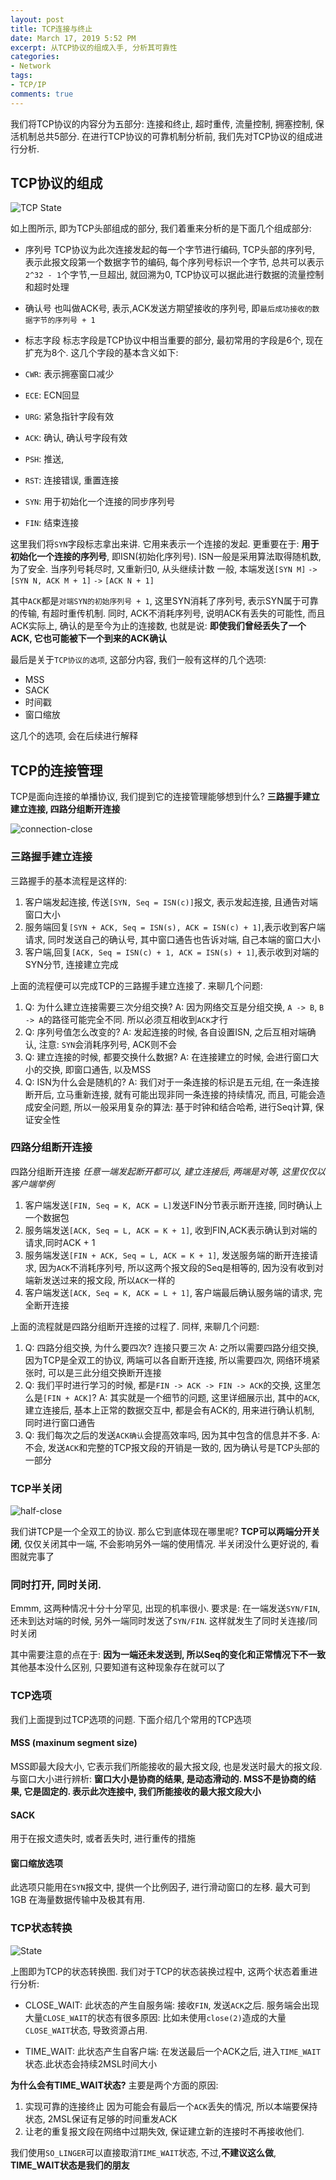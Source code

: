 ```yaml
---
layout: post
title: TCP连接与终止
date: March 17, 2019 5:52 PM
excerpt: 从TCP协议的组成入手, 分析其可靠性
categories:
- Network
tags:
- TCP/IP
comments: true
---
```


我们将TCP协议的内容分为五部分: 连接和终止, 超时重传, 流量控制, 拥塞控制, 保活机制总共5部分.
在进行TCP协议的可靠机制分析前, 我们先对TCP协议的组成进行分析.

## TCP协议的组成

![TCP State](http://www.qiniu.evilcrow.site/tcp_head.png)

如上图所示, 即为TCP头部组成的部分, 我们着重来分析的是下面几个组成部分:
- 序列号
 TCP协议为此次连接发起的每一个字节进行编码, TCP头部的序列号, 表示此报文段第一个数据字节的编码, 每个序列号标识一个字节, 总共可以表示`2^32 - 1`个字节,一旦超出, 就回溯为0, TCP协议可以据此进行数据的流量控制和超时处理

- 确认号
 也叫做ACK号, 表示,ACK发送方期望接收的序列号, 即`最后成功接收的数据字节的序列号 + 1`
 
- 标志字段
 标志字段是TCP协议中相当重要的部分, 最初常用的字段是6个, 现在扩充为8个.
 这几个字段的基本含义如下:
 - `CWR`: 表示拥塞窗口减少
 - `ECE`: ECN回显
 - `URG`: 紧急指针字段有效
 - `ACK`: 确认, 确认号字段有效
 - `PSH`: 推送,
 - `RST`: 连接错误, 重置连接
 - `SYN`: 用于初始化一个连接的同步序列号
 - `FIN`: 结束连接

这里我们将`SYN`字段标志拿出来讲. 它用来表示一个连接的发起. 
更重要在于: **用于初始化一个连接的序列号**, 即ISN(初始化序列号). ISN一般是采用算法取得随机数, 为了安全. 当序列号耗尽时, 又重新归0, 从头继续计数
一般, 本端发送`[SYN M]` `->` `[SYN N, ACK M + 1]` `->` `[ACK N + 1]`

其中`ACK`都是`对端SYN的初始序列号 + 1`, 这里SYN消耗了序列号, 表示SYN属于可靠的传输, 有超时重传机制. 同时, ACK不消耗序列号, 说明ACK有丢失的可能性, 而且ACK实际上, 确认的是至今为止的连接数, 也就是说: **即使我们曾经丢失了一个ACK, 它也可能被下一个到来的ACK确认**

最后是关于`TCP协议的选项`, 这部分内容, 我们一般有这样的几个选项:
- MSS
- SACK
- 时间戳
- 窗口缩放

这几个的选项, 会在后续进行解释

## TCP的连接管理

TCP是面向连接的单播协议, 我们提到它的连接管理能够想到什么?
**三路握手建立建立连接, 四路分组断开连接**

![connection-close](http://www.qiniu.evilcrow.site/tcp_connect_close.png)
### 三路握手建立连接

三路握手的基本流程是这样的:
1. 客户端发起连接, 传送`[SYN, Seq = ISN(c)]`报文, 表示发起连接, 且通告对端窗口大小
2. 服务端回复`[SYN + ACK, Seq = ISN(s), ACK = ISN(c) + 1]`,表示收到客户端请求, 同时发送自己的确认号, 其中窗口通告也告诉对端, 自己本端的窗口大小
3. 客户端,回复`[ACK, Seq = ISN(c) + 1, ACK = ISN(s) + 1]`,表示收到对端的SYN分节, 连接建立完成

上面的流程便可以完成TCP的三路握手建立连接了.
来聊几个问题:
1. Q: 为什么建立连接需要三次分组交换?
 A: 因为网络交互是分组交换, `A -> B`, `B -> A`的路径可能完全不同. 所以必须互相收到`ACK`才行
2. Q: 序列号值怎么改变的?
 A: 发起连接的时候, 各自设置ISN, 之后互相对端确认, 注意: `SYN`会消耗序列号, ACK则不会
3. Q: 建立连接的时候, 都要交换什么数据?
 A: 在连接建立的时候, 会进行窗口大小的交换, 即窗口通告, 以及MSS
4. Q: ISN为什么会是随机的?
 A: 我们对于一条连接的标识是五元组, 在一条连接断开后, 立马重新连接, 就有可能出现非同一条连接的持续情况, 而且, 可能会造成安全问题, 所以一般采用复杂的算法: 基于时钟和结合哈希, 进行Seq计算, 保证安全性

### 四路分组断开连接


四路分组断开连接
*任意一端发起断开都可以, 建立连接后, 两端是对等, 这里仅仅以客户端举例*
1. 客户端发送`[FIN, Seq = K, ACK = L]`发送FIN分节表示断开连接, 同时确认上一个数据包
2. 服务端发送`[ACK, Seq = L, ACK = K + 1]`, 收到FIN,ACK表示确认到对端的请求,同时ACK + 1
3. 服务端发送`[FIN + ACK, Seq = L, ACK = K + 1]`, 发送服务端的断开连接请求, 因为`ACK`不消耗序列号, 所以这两个报文段的Seq是相等的, 因为没有收到对端新发送过来的报文段, 所以`ACK`一样的
4. 客户端发送`[ACK, Seq = K, ACK = L + 1]`, 客户端最后确认服务端的请求, 完全断开连接

上面的流程就是四路分组断开连接的过程了.
同样, 来聊几个问题:
1. Q: 四路分组交换, 为什么要四次? 连接只要三次
 A: 之所以需要四路分组交换, 因为TCP是全双工的协议, 两端可以各自断开连接, 所以需要四次, 网络环境紧张时, 可以是三此分组交换断开连接
2. Q: 我们平时进行学习的时候, 都是`FIN -> ACK -> FIN -> ACK`的交换, 这里怎么是`[FIN + ACK]`?
 A: 其实就是一个细节的问题, 这里详细展示出, 其中的`ACK`, 建立连接后, 基本上正常的数据交互中, 都是会有ACK的, 用来进行确认机制, 同时进行窗口通告
3. Q: 我们每次之后的发送`ACK确认`会提高效率吗, 因为其中包含的信息并不多.
 A: 不会, 发送`ACK`和完整的TCP报文段的开销是一致的, 因为确认号是TCP头部的一部分

### TCP半关闭

![half-close](http://www.qiniu.evilcrow.site/tcp_shutdown.png)

我们讲TCP是一个全双工的协议. 那么它到底体现在哪里呢?
**TCP可以两端分开关闭**, 仅仅关闭其中一端, 不会影响另外一端的使用情况.
半关闭没什么更好说的, 看图就完事了

### 同时打开, 同时关闭.

Emmm, 这两种情况十分十分罕见, 出现的机率很小.
要求是: 在一端发送`SYN/FIN`, 还未到达对端的时候, 另外一端同时发送了`SYN/FIN`.
这样就发生了同时关连接/同时关闭

其中需要注意的点在于: **因为一端还未发送到, 所以Seq的变化和正常情况下不一致**
其他基本没什么区别, 只要知道有这种现象存在就可以了

### TCP选项

我们上面提到过TCP选项的问题. 下面介绍几个常用的TCP选项

#### MSS (maxinum segment size)

MSS即最大段大小, 它表示我们所能接收的最大报文段, 也是发送时最大的报文段.
与窗口大小进行辨析: **窗口大小是协商的结果, 是动态滑动的. MSS不是协商的结果, 它是固定的. 表示此次连接中, 我们所能接收的最大报文段大小**

#### SACK
用于在报文遗失时, 或者丢失时, 进行重传的措施

#### 窗口缩放选项

此选项只能用在`SYN`报文中, 提供一个比例因子, 进行滑动窗口的左移. 最大可到1GB
在海量数据传输中及极其有用.

### TCP状态转换

![State](http://www.qiniu.evilcrow.site/tcp_state.jpg)

上图即为TCP的状态转换图.
我们对于TCP的状态装换过程中, 这两个状态着重进行分析:
- CLOSE_WAIT:
 此状态的产生自服务端: 接收`FIN`, 发送`ACK`之后.
 服务端会出现大量`CLOSE_WAIT`的状态有很多原因: 比如未使用`close(2)`造成的大量`CLOSE_WAIT`状态, 导致资源占用.

- TIME_WAIT:
 此状态产生自客户端: 在发送最后一个ACK之后, 进入`TIME_WAIT`状态.此状态会持续2MSL时间大小
 
**为什么会有TIME_WAIT状态?**
主要是两个方面的原因:
1. 实现可靠的连接终止
 因为可能会有最后一个`ACK`丢失的情况, 所以本端要保持状态, 2MSL保证有足够的时间重发ACK
2. 让老的重复报文段在网络中过期失效, 保证建立新的连接时不再接收他们.

我们使用`SO_LINGER`可以直接取消`TIME_WAIT`状态, 不过,**不建议这么做**, **TIME_WAIT状态是我们的朋友**
